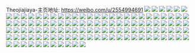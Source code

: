 Theojiajiaya-主页地址: https://weibo.com/u/2554994691 
![](https://wx4.sinaimg.cn/mw2000/984a2003ly1h8xd5ju4cwj21aw1od1kx.jpg) 
![](https://wx4.sinaimg.cn/mw2000/984a2003ly1h8xd8kzdgdj22c0340x6p.jpg) 
![](https://wx4.sinaimg.cn/mw2000/984a2003ly1h78c6twx83j21f01w0qe6.jpg) 
![](https://wx4.sinaimg.cn/mw2000/984a2003ly1h78c6wo56mj21f01w0hdt.jpg) 
![](https://wx4.sinaimg.cn/mw2000/984a2003ly1h78c782ulfj21f01w01kx.jpg) 
![](https://wx4.sinaimg.cn/mw2000/984a2003ly1h650svhqbcj21cc1ib4qp.jpg) 
![](https://wx4.sinaimg.cn/mw2000/984a2003ly1h650sxomt1j210s1aqtva.jpg) 
![](https://wx4.sinaimg.cn/mw2000/984a2003ly1h650sw7wv0j21bs1mu1kx.jpg) 
![](https://wx4.sinaimg.cn/mw2000/984a2003ly1h650sx16wvj21fa1gkb29.jpg) 
![](https://wx4.sinaimg.cn/mw2000/984a2003ly1h650t007iij20u013mk5e.jpg) 
![](https://wx4.sinaimg.cn/mw2000/984a2003ly1h650t0fmwvj20u013sdk7.jpg) 
![](https://wx4.sinaimg.cn/mw2000/984a2003ly1h5mr2ty8vij20u016q7k1.jpg) 
![](https://wx4.sinaimg.cn/mw2000/984a2003ly1h5mr2t7ijmj20u01404co.jpg) 
![](https://wx4.sinaimg.cn/mw2000/984a2003ly1h5mr2v05fvj20u017cdvn.jpg) 
![](https://wx4.sinaimg.cn/mw2000/984a2003ly1h5mr2vjd4uj20u00u045s.jpg) 
![](https://wx4.sinaimg.cn/mw2000/984a2003ly1h5mr2xv6r4j21c91tvnpd.jpg) 
![](https://wx4.sinaimg.cn/mw2000/984a2003ly1h5mr2yolpyj20u013stks.jpg) 
![](https://wx4.sinaimg.cn/mw2000/984a2003ly1h5kfoeqavaj21w01f0kjm.jpg) 
![](https://wx4.sinaimg.cn/mw2000/984a2003ly1h5kfogj27uj21h11qye82.jpg) 
![](https://wx4.sinaimg.cn/mw2000/984a2003ly1h5kfoi0nb2j21f01li4qp.jpg) 
![](https://wx4.sinaimg.cn/mw2000/984a2003ly1h5kfoj78chj21o01o07wi.jpg) 
![](https://wx4.sinaimg.cn/mw2000/984a2003ly1h5kfoou2rwj21f01w0hdu.jpg) 
![](https://wx4.sinaimg.cn/mw2000/984a2003ly1h5kforl8hgj21o01o0e82.jpg) 
![](https://wx4.sinaimg.cn/mw2000/984a2003ly1h3x4o81ghnj20la0njn0k.jpg) 
![](https://wx4.sinaimg.cn/mw2000/984a2003ly1h3x4o8t5ihj21o01shx6p.jpg) 
![](https://wx4.sinaimg.cn/mw2000/984a2003ly1h3x4obyty7j21f01w0kjl.jpg) 
![](https://wx4.sinaimg.cn/mw2000/984a2003ly1h3hs0hk1zej21f01w0qv5.jpg) 
![](https://wx4.sinaimg.cn/mw2000/984a2003ly1h3hs0ic0uxj21f01w0qv5.jpg) 
![](https://wx4.sinaimg.cn/mw2000/984a2003ly1h3hs0gpmzpj214g1ew1kx.jpg) 
![](https://wx4.sinaimg.cn/mw2000/984a2003ly1h3hs0ixf8rj21f01w0qv5.jpg) 
![](https://wx4.sinaimg.cn/mw2000/984a2003ly1h3hs0jkue0j21f01w0npd.jpg) 
![](https://wx4.sinaimg.cn/mw2000/984a2003ly1h3hs0kax5wj21o01o0x6p.jpg) 
![](https://wx4.sinaimg.cn/mw2000/984a2003ly1h3hs0nvol4j21f01w0u0x.jpg) 
![](https://wx4.sinaimg.cn/mw2000/984a2003ly1h3f1xpnp23j21w019c4qp.jpg) 
![](https://wx4.sinaimg.cn/mw2000/984a2003ly1h3f1xs6w28j21w019cqv5.jpg) 
![](https://wx4.sinaimg.cn/mw2000/984a2003ly1h1dnowlx35j21f01msqv5.jpg) 
![](https://wx4.sinaimg.cn/mw2000/984a2003ly1h1dnoxix1hj21f01erb29.jpg) 
![](https://wx4.sinaimg.cn/mw2000/984a2003ly1h1dnoz10ebj224629a4qr.jpg) 
![](https://wx4.sinaimg.cn/mw2000/984a2003ly1h1dnozjtmpj20zi0zvdu2.jpg) 
![](https://wx4.sinaimg.cn/mw2000/984a2003ly1h0tycq1relj22c02uy4qq.jpg) 
![](https://wx4.sinaimg.cn/mw2000/984a2003ly1h0tycr1cu9j22c02c04qq.jpg) 
![](https://wx4.sinaimg.cn/mw2000/984a2003ly1h0tycs0jcoj22c02c01ky.jpg) 
![](https://wx4.sinaimg.cn/mw2000/984a2003ly1h0tyct3m06j22c02c0u0x.jpg) 
![](https://wx4.sinaimg.cn/mw2000/984a2003ly1h0tycu38m3j22c02c0kjl.jpg) 
![](https://wx4.sinaimg.cn/mw2000/984a2003ly1h0tycuk04ej20u0140wi4.jpg) 
![](https://wx4.sinaimg.cn/mw2000/984a2003ly1h0tyf2klf4j22c02c0kjm.jpg) 
![](https://wx4.sinaimg.cn/mw2000/984a2003ly1gzy2dq09xoj22c0340kjm.jpg) 
![](https://wx4.sinaimg.cn/mw2000/984a2003ly1gzu4fpgofyj21az1ndhdt.jpg) 
![](https://wx4.sinaimg.cn/mw2000/984a2003ly1gzu4frcog6j22c02c0x6q.jpg) 
![](https://wx4.sinaimg.cn/mw2000/984a2003ly1gzu4fs8bh6j20u011mazp.jpg) 
![](https://wx4.sinaimg.cn/mw2000/984a2003ly1gzhfc2kyyjj21f01w0b29.jpg) 
![](https://wx4.sinaimg.cn/mw2000/984a2003ly1gzhfc3d9awj21du1q14qp.jpg) 
![](https://wx4.sinaimg.cn/mw2000/984a2003ly1gyf88bsbqbj21o0280x6p.jpg) 
![](https://wx4.sinaimg.cn/mw2000/984a2003ly1gyf88edvr6j21ny1xa1ky.jpg) 
![](https://wx4.sinaimg.cn/mw2000/984a2003ly1gyf88nxkx2j22c02c0u0x.jpg) 
![](https://wx4.sinaimg.cn/mw2000/984a2003ly1gyf88gtawxj21f01w0x1j.jpg) 
![](https://wx4.sinaimg.cn/mw2000/984a2003ly1gyf88mwyndj21tl1w0e81.jpg) 
![](https://wx4.sinaimg.cn/mw2000/984a2003ly1gyf88m09zhj21w01w01ky.jpg) 
![](https://wx4.sinaimg.cn/mw2000/984a2003ly1gyf88kiy1dj22c02c0b2a.jpg) 
![](https://wx4.sinaimg.cn/mw2000/002MUuPNly1gv9997q6gdj60u01400wg02.jpg) 
![](https://wx4.sinaimg.cn/mw2000/002MUuPNly1gv999fzwzmj62c02c0kjl02.jpg) 
![](https://wx4.sinaimg.cn/mw2000/002MUuPNly1gv9997zbjgj60u014079o02.jpg) 
![](https://wx4.sinaimg.cn/mw2000/002MUuPNly1gv999cv20zj61ih1gwe8102.jpg) 
![](https://wx4.sinaimg.cn/mw2000/002MUuPNly1gv999eh1kdj61o01j5npd02.jpg) 
![](https://wx4.sinaimg.cn/mw2000/002MUuPNly1gv9999s7m4j61lb1o0npd02.jpg) 
![](https://wx4.sinaimg.cn/mw2000/984a2003ly1gssx8j15y4j21o01sex6p.jpg) 
![](https://wx4.sinaimg.cn/mw2000/984a2003ly1gssx87gg8bj21f01w0hdt.jpg) 
![](https://wx4.sinaimg.cn/mw2000/984a2003ly1gssx8p57mlj21f01w07wh.jpg) 
![](https://wx4.sinaimg.cn/mw2000/984a2003ly1gssx8vlzryj21cd1q47wh.jpg) 
![](https://wx4.sinaimg.cn/mw2000/984a2003ly1gr9jb6ic7nj21hc0u0k8k.jpg) 
![](https://wx4.sinaimg.cn/mw2000/984a2003ly1gr9jb50pc4j21hc0u0are.jpg) 
![](https://wx4.sinaimg.cn/mw2000/984a2003ly1gr9jb7d0x9j213y0u0h0e.jpg) 
![](https://wx4.sinaimg.cn/mw2000/984a2003ly1gr9jb8hq6cj20ru2n3e2s.jpg) 
![](https://wx4.sinaimg.cn/mw2000/984a2003ly1gr9jbefnwcj213y0u0n7c.jpg) 
![](https://wx4.sinaimg.cn/mw2000/984a2003ly1gr9jbc35tqj21bd0zc7wh.jpg) 
![](https://wx4.sinaimg.cn/mw2000/984a2003ly1gr9jbdfm1tj20xr14bngc.jpg) 
![](https://wx4.sinaimg.cn/mw2000/984a2003ly1gr9jbghyekj20u0140n56.jpg) 
![](https://wx4.sinaimg.cn/mw2000/984a2003ly1gr9jbagovpj214m1791hb.jpg) 
![](https://wx4.sinaimg.cn/mw2000/984a2003ly1gr9jbf2g5uj20ru12rdsc.jpg) 
![](https://wx4.sinaimg.cn/mw2000/984a2003ly1gr9jbft7j9j20u0140ako.jpg) 
![](https://wx4.sinaimg.cn/mw2000/984a2003ly1gpzaz0g4slj21f01bnqv5.jpg) 
![](https://wx4.sinaimg.cn/mw2000/984a2003ly1gpzayqurwlj21iu1tfnpe.jpg) 
![](https://wx4.sinaimg.cn/mw2000/984a2003ly1gpzaz7oyc5j21481arb29.jpg) 
![](https://wx4.sinaimg.cn/mw2000/984a2003ly1gpzazo1uivj21o01rku0y.jpg) 
![](https://wx4.sinaimg.cn/mw2000/984a2003ly1gpsheidap9j21c31htx6p.jpg) 
![](https://wx4.sinaimg.cn/mw2000/984a2003ly1gpshg8jh7rj22c02c04qp.jpg) 
![](https://wx4.sinaimg.cn/mw2000/984a2003ly1gpshej5tyqj21ca1jw7wi.jpg) 
![](https://wx4.sinaimg.cn/mw2000/984a2003ly1gpshg75cc1j22c02c04qp.jpg) 
![](https://wx4.sinaimg.cn/mw2000/984a2003ly1gpshg9z1soj22c02c04qp.jpg) 
![](https://wx4.sinaimg.cn/mw2000/984a2003ly1gpshgbbi44j22c02c04qp.jpg) 
![](https://wx4.sinaimg.cn/mw2000/984a2003ly1gpshel59dej21o01o0u0y.jpg) 
![](https://wx4.sinaimg.cn/mw2000/984a2003ly1gpshhn1xu4j21kw1j5hdt.jpg) 
![](https://wx4.sinaimg.cn/mw2000/984a2003ly1gpshhnxn4qj22c02c0ndf.jpg) 
![](https://wx4.sinaimg.cn/mw2000/984a2003ly1goybqd5fjej21o01o0x6p.jpg) 
![](https://wx4.sinaimg.cn/mw2000/984a2003ly1goybp2fbf0j21o01od1kz.jpg) 
![](https://wx4.sinaimg.cn/mw2000/984a2003ly1goybpgbpy0j21f11mznpd.jpg) 
![](https://wx4.sinaimg.cn/mw2000/984a2003ly1goybpsn96ej21o01o07wi.jpg) 
![](https://wx4.sinaimg.cn/mw2000/984a2003ly1goq73w6qqlj21e71nzkjl.jpg) 
![](https://wx4.sinaimg.cn/mw2000/984a2003ly1goq73x1sc3j21o01o0b2a.jpg) 
![](https://wx4.sinaimg.cn/mw2000/984a2003ly1goq73xnqdkj21o01o0b2a.jpg) 
![](https://wx4.sinaimg.cn/mw2000/984a2003ly1goq73zgjy3j21o01o0hdv.jpg) 
![](https://wx4.sinaimg.cn/mw2000/984a2003ly1goq73vcgquj21ff1lxb2a.jpg) 
![](https://wx4.sinaimg.cn/mw2000/984a2003ly1goq73ygk9yj21o01o0e83.jpg) 
![](https://wx4.sinaimg.cn/mw2000/984a2003ly1go4cr7hypjj20xk17u7vl.jpg) 
![](https://wx4.sinaimg.cn/mw2000/984a2003ly1go4crf9p1mj21o01o0b2a.jpg) 
![](https://wx4.sinaimg.cn/mw2000/984a2003ly1go4crc8pumj2136154ttx.jpg) 
![](https://wx4.sinaimg.cn/mw2000/984a2003ly1go4craytuoj20xq1ak1hb.jpg) 
![](https://wx4.sinaimg.cn/mw2000/984a2003ly1gjbgaz3l9mj21kw1kw4qp.jpg) 
![](https://wx4.sinaimg.cn/mw2000/984a2003ly1gjbgbl9wdvj21kw1f64qp.jpg) 
![](https://wx4.sinaimg.cn/mw2000/984a2003ly1gj94rhhokuj21o01o01kx.jpg) 
![](https://wx4.sinaimg.cn/mw2000/984a2003ly1gj94rehfegj21j61lo1kx.jpg) 
![](https://wx4.sinaimg.cn/mw2000/984a2003ly1gj94rcz52nj21m81gmkhx.jpg) 
![](https://wx4.sinaimg.cn/mw2000/984a2003ly1gj94rzkbasj21kw1kwnpd.jpg) 
![](https://wx4.sinaimg.cn/mw2000/984a2003ly1gj94rgay84j21f21l11kx.jpg) 
![](https://wx4.sinaimg.cn/mw2000/984a2003ly1gj94rlk7g0j21kw1kwqv5.jpg) 
![](https://wx4.sinaimg.cn/mw2000/984a2003ly1g85thjvu25j21o01o0b29.jpg) 
![](https://wx4.sinaimg.cn/mw2000/984a2003ly1g85thgn3qrj21o01o0b29.jpg) 
